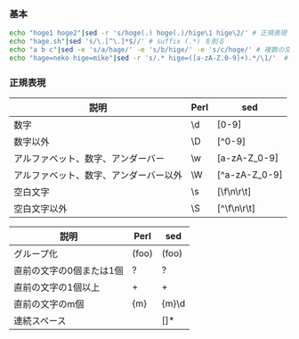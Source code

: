 ### 基本

```sh
echo "hoge1 hoge2"|sed -r 's/hoge(.) hoge(.)/hige\1 hige\2/' # 正規表現 パターン再利用
echo "hage.sh"|sed 's/\.[^\.]*$//' # suffix (.*) を削る
echo "a b c"|sed -e 's/a/hage/' -e 's/b/hige/' -e 's/c/hoge/' # 複数の文字の変換
echo "hage=neko hige=mike"|sed -r 's/.* hige=([a-zA-Z.0-9]+).*/\1/'  # 空白か行末までのマッチ
```

### 正規表現

|説明|Perl|sed|
|---|---|---|
|数字|\d|[0-9]|
|数字以外|\D|[^0-9]|
|アルファベット、数字、アンダーバー|\w|[a-zA-Z_0-9]|
|アルファベット、数字、アンダーバー以外|\W|[^a-zA-Z_0-9]|
|空白文字|\s|[\f\n\r\t]|
|空白文字以外|\S|[^\f\n\r\t]|

|説明|Perl|sed|
|---|---|---|
|グループ化|(foo)|\(foo\)|
|直前の文字の0個または1個|?|\?|
|直前の文字の1個以上|+|\+|
|直前の文字のm個|{m}|\{m\}\d|
|連続スペース||[]*|
